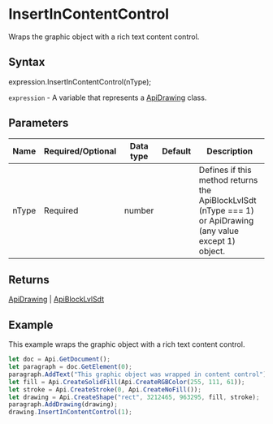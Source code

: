 # InsertInContentControl

Wraps the graphic object with a rich text content control.

## Syntax

expression.InsertInContentControl(nType);

`expression` - A variable that represents a [ApiDrawing](../ApiDrawing.md) class.

## Parameters

| **Name** | **Required/Optional** | **Data type** | **Default** | **Description** |
| ------------- | ------------- | ------------- | ------------- | ------------- |
| nType | Required | number |  | Defines if this method returns the ApiBlockLvlSdt (nType === 1) or ApiDrawing (any value except 1) object. |

## Returns

[ApiDrawing](../../ApiDrawing/ApiDrawing.md) | [ApiBlockLvlSdt](../../ApiBlockLvlSdt/ApiBlockLvlSdt.md)

## Example

This example wraps the graphic object with a rich text content control.

```javascript
let doc = Api.GetDocument();
let paragraph = doc.GetElement(0);
paragraph.AddText("This graphic object was wrapped in content control");
let fill = Api.CreateSolidFill(Api.CreateRGBColor(255, 111, 61));
let stroke = Api.CreateStroke(0, Api.CreateNoFill());
let drawing = Api.CreateShape("rect", 3212465, 963295, fill, stroke);
paragraph.AddDrawing(drawing);
drawing.InsertInContentControl(1);
```
